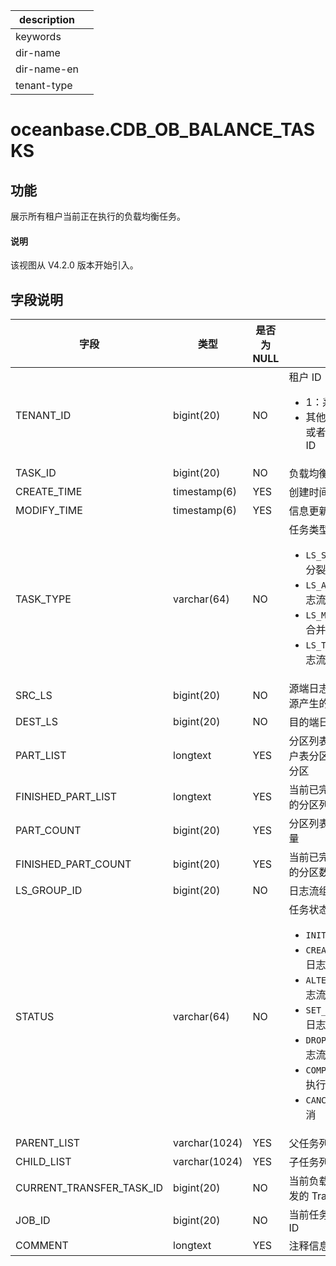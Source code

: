 |description||
|---|---|
|keywords||
|dir-name||
|dir-name-en||
|tenant-type||

# oceanbase.CDB_OB_BALANCE_TASKS

## 功能

展示所有租户当前正在执行的负载均衡任务。

<main id="notice" type='explain'>
  <h4>说明</h4>
  <p>该视图从 V4.2.0 版本开始引入。</p>
</main>

## 字段说明

| **字段** | **类型** | **是否为 NULL** | **描述** |
| --- | --- | --- | --- |
| TENANT_ID | bigint(20) | NO | 租户 ID<ul><li>1：系统租户 ID  </li><li>其他值：用户租户或者 Meta 租户 ID </li></ul>|
| TASK_ID | bigint(20) | NO | 负载均衡任务 ID |
| CREATE_TIME | timestamp(6) | YES | 创建时间 |
| MODIFY_TIME | timestamp(6) | YES | 信息更新时间 |
| TASK_TYPE | varchar(64) | NO | 任务类型 <ul><li>`LS_SPLIT`：日志流分裂  </li><li>`LS_ALTER`：修改日志流属性 </li><li>`LS_MERGE`：日志流合并 </li><li>`LS_TRANSFER`：日志流 Transfer </li></ul>|
| SRC_LS | bigint(20) | NO | 源端日志流（从数据源产生的日志数据流） |
| DEST_LS | bigint(20) | NO | 目的端日志流 |
| PART_LIST | longtext | YES | 分区列表，包括：用户表分区和全局索引分区 |
| FINISHED_PART_LIST | longtext | YES | 当前已完成均衡处理的分区列表 |
| PART_COUNT | bigint(20) | YES | 分区列表中分区的数量 |
| FINISHED_PART_COUNT | bigint(20) | YES | 当前已完成均衡处理的分区数量 |
| LS_GROUP_ID | bigint(20) | NO | 日志流组 ID |
| STATUS | varchar(64) | NO | 任务状态<ul><li>`INIT`：任务创建  </li><li>`CREATE_LS`：创建日志流 </li><li>`ALTER_LS`：修改日志流属性 </li><li>`SET_LS_MERGING`：日志流合并 </li><li>`DROP_LS`：删除日志流 </li><li>`COMPLETED`：任务执行成功 </li><li>`CANCELED`：任务取消 </li></ul>|
| PARENT_LIST | varchar(1024) | YES | 父任务列表 |
| CHILD_LIST | varchar(1024) | YES | 子任务列表 |
| CURRENT_TRANSFER_TASK_ID | bigint(20) | NO | 当前负载均衡任务触发的 Transfer 任务 ID |
| JOB_ID | bigint(20) | NO | 当前任务所属的 Job ID |
| COMMENT | longtext | YES | 注释信息 |
